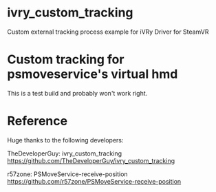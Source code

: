 # ivry_custom_tracking
 Custom external tracking process example for iVRy Driver for SteamVR

# Custom tracking for psmoveservice's virtual hmd
 This is a test build and probably won't work right.
 
# Reference
 Huge thanks to the following developers:
 
 TheDeveloperGuy: ivry_custom_tracking https://github.com/TheDeveloperGuy/ivry_custom_tracking
 
 r57zone: PSMoveService-receive-position https://github.com/r57zone/PSMoveService-receive-position
 
